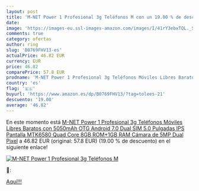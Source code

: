 ```yaml
---
layout: post
title: 'M-NET Power 1 Profesional 3g Teléfonos M con un 19.00 % de descuento'
date: 
image: 'https://images-eu.ssl-images-amazon.com/images/I/41rY3ebxTQL._SL200_.jpg'
comments: true
category: ofertas
author: ring
slug: 'B0769FHV13-es'
actualPrice: 46.82 EUR
currency: EUR
price: 46.82
comparePrice: 57.8 EUR
prodname: 'M-NET Power 1 Profesional 3g Teléfonos Móviles Libres Baratos con 5050mAh OTG Android 7.0 Dual SIM 5.0 Pulgadas IPS Pantalla MTK6580 Quad Core 8GB ROM+1GB RAM Cámara de 5MP Dual Pixel'
country: 'es'
flag: '🇪🇸'
buyurl: 'https://www.amazon.es/dp/B0769FHV13/?tag=tolees-21'
descuento: '19.00'
average: '46.82'
---
```


En este momento está [M-NET Power 1 Profesional 3g Teléfonos Móviles Libres Baratos con 5050mAh OTG Android 7.0 Dual SIM 5.0 Pulgadas IPS Pantalla MTK6580 Quad Core 8GB ROM+1GB RAM Cámara de 5MP Dual Pixel](https://www.amazon.es/dp/B0769FHV13/?tag=tolees-21) a 46.82 EUR (original: 57.8 EUR) (19.00 %  de descuento) en el siguiente enlace!

[![M-NET Power 1 Profesional 3g Teléfonos M](https://images-eu.ssl-images-amazon.com/images/I/41rY3ebxTQL._SL200_.jpg)](https://www.amazon.es/dp/B0769FHV13/?tag=tolees-21)

🔎:


[Aquí!!!](https://www.amazon.es/dp/B0769FHV13/?tag=tolees-21)
